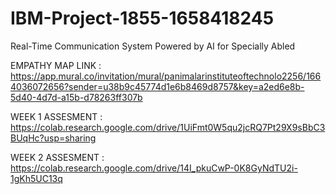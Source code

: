 # IBM-Project-1855-1658418245
Real-Time Communication System Powered by AI for Specially Abled

EMPATHY MAP LINK : https://app.mural.co/invitation/mural/panimalarinstituteoftechnolo2256/1664036072656?sender=u38b9c45774d1e6b8469d8757&key=a2ed6e8b-5d40-4d7d-a15b-d78263ff307b

WEEK 1 ASSESMENT : https://colab.research.google.com/drive/1UiFmt0W5qu2jcRQ7Pt29X9sBbC3BUqHc?usp=sharing

WEEK 2 ASSESMENT : https://colab.research.google.com/drive/14I_pkuCwP-0K8GyNdTU2i-1gKh5UC13q
